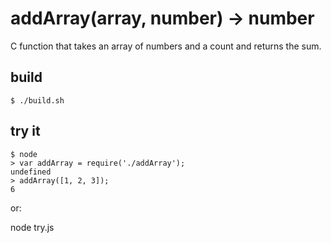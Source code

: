# addArray(array, number) -> number
C function that takes an array of numbers and a count and returns the sum.

## build

    $ ./build.sh

## try it

    $ node
    > var addArray = require('./addArray');
    undefined
    > addArray([1, 2, 3]);
    6

or:

  node try.js
